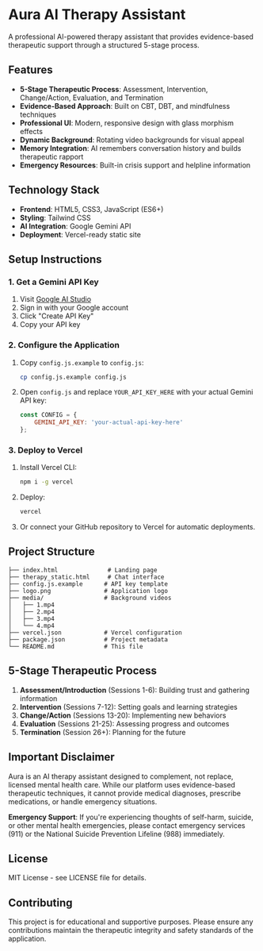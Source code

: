 # Aura AI Therapy Assistant

A professional AI-powered therapy assistant that provides evidence-based therapeutic support through a structured 5-stage process.

## Features

- **5-Stage Therapeutic Process**: Assessment, Intervention, Change/Action, Evaluation, and Termination
- **Evidence-Based Approach**: Built on CBT, DBT, and mindfulness techniques
- **Professional UI**: Modern, responsive design with glass morphism effects
- **Dynamic Background**: Rotating video backgrounds for visual appeal
- **Memory Integration**: AI remembers conversation history and builds therapeutic rapport
- **Emergency Resources**: Built-in crisis support and helpline information

## Technology Stack

- **Frontend**: HTML5, CSS3, JavaScript (ES6+)
- **Styling**: Tailwind CSS
- **AI Integration**: Google Gemini API
- **Deployment**: Vercel-ready static site

## Setup Instructions

### 1. Get a Gemini API Key

1. Visit [Google AI Studio](https://makersuite.google.com/app/apikey)
2. Sign in with your Google account
3. Click "Create API Key"
4. Copy your API key

### 2. Configure the Application

1. Copy `config.js.example` to `config.js`:
   ```bash
   cp config.js.example config.js
   ```

2. Open `config.js` and replace `YOUR_API_KEY_HERE` with your actual Gemini API key:
   ```javascript
   const CONFIG = {
       GEMINI_API_KEY: 'your-actual-api-key-here'
   };
   ```

### 3. Deploy to Vercel

1. Install Vercel CLI:
   ```bash
   npm i -g vercel
   ```

2. Deploy:
   ```bash
   vercel
   ```

3. Or connect your GitHub repository to Vercel for automatic deployments.

## Project Structure

```
├── index.html              # Landing page
├── therapy_static.html     # Chat interface
├── config.js.example      # API key template
├── logo.png               # Application logo
├── media/                 # Background videos
│   ├── 1.mp4
│   ├── 2.mp4
│   ├── 3.mp4
│   └── 4.mp4
├── vercel.json            # Vercel configuration
├── package.json           # Project metadata
└── README.md              # This file
```

## 5-Stage Therapeutic Process

1. **Assessment/Introduction** (Sessions 1-6): Building trust and gathering information
2. **Intervention** (Sessions 7-12): Setting goals and learning strategies
3. **Change/Action** (Sessions 13-20): Implementing new behaviors
4. **Evaluation** (Sessions 21-25): Assessing progress and outcomes
5. **Termination** (Session 26+): Planning for the future

## Important Disclaimer

Aura is an AI therapy assistant designed to complement, not replace, licensed mental health care. While our platform uses evidence-based therapeutic techniques, it cannot provide medical diagnoses, prescribe medications, or handle emergency situations.

**Emergency Support**: If you're experiencing thoughts of self-harm, suicide, or other mental health emergencies, please contact emergency services (911) or the National Suicide Prevention Lifeline (988) immediately.

## License

MIT License - see LICENSE file for details.

## Contributing

This project is for educational and supportive purposes. Please ensure any contributions maintain the therapeutic integrity and safety standards of the application.

